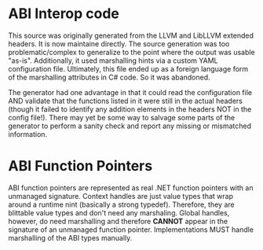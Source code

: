 # ABI Interop code
This source was originally generated from the LLVM and LibLLVM extended headers. It
is now maintaine directly. The source generation was too problematic/complex to
generalize to the point where the output was usable "as-is". Additionally, it used
marshalling hints via a custom YAML configuration file. Ultimately, this file ended
up as a foreign language form of the marshalling attributes in C# code. So it was
abandoned.

The generator had one advantage in that it could read the configuration file AND
validate that the functions listed in it were still in the actual headers (though
it failed to identify any addition elements in the headers NOT in the config file!).
There may yet be some way to salvage some parts of the generator to perform a sanity
check and report any missing or mismatched information.

# ABI Function Pointers
ABI function pointers are represented as real .NET function pointers with an unmanaged
signature. Context handles are just value types that wrap around a runtime nint
(basically a strong typedef). Therefore, they are blittable value types and don't need
any marshaling. Global handles, however, do need marshalling and therefore **CANNOT**
appear in the signature of an unmanaged function pointer. Implementations MUST handle
marshalling of the ABI types manually.
